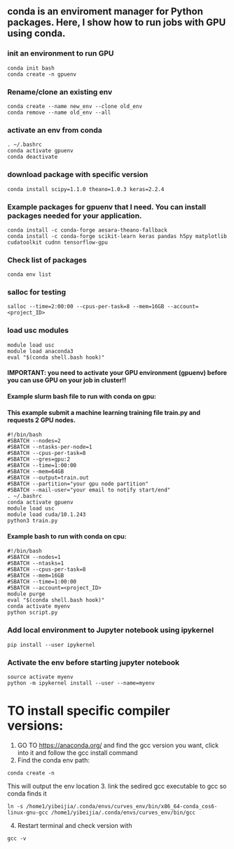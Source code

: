 ## conda is an enviroment manager for Python packages. Here, I show how to run jobs with GPU using conda.

### init an environment to run GPU
```
conda init bash
conda create -n gpuenv
```
### Rename/clone an existing env
```
conda create --name new_env --clone old_env 
conda remove --name old_env --all
```
### activate an env from conda
```
. ~/.bashrc
conda activate gpuenv
conda deactivate 
```
### download package with specific version 
```
conda install scipy=1.1.0 theano=1.0.3 keras=2.2.4 
```
### Example packages for gpuenv that I need. You can install packages needed for your application.
```
conda install -c conda-forge aesara-theano-fallback 
conda install -c conda-forge scikit-learn keras pandas h5py matplotlib cudatoolkit cudnn tensorflow-gpu
```
### Check list of packages
```
conda env list
```

### salloc for testing
```
salloc --time=2:00:00 --cpus-per-task=8 --mem=16GB --account=<project_ID>
```
### load usc modules
```
module load usc
module load anaconda3
eval "$(conda shell.bash hook)"
```
#### IMPORTANT: you need to activate your GPU environment (gpuenv) before you can use GPU on your job in cluster!!
#### Example slurm bash file to run with conda on gpu:
#### This example submit a machine learning training file train.py and requests 2 GPU nodes.
```
#!/bin/bash
#SBATCH --nodes=2
#SBATCH --ntasks-per-node=1
#SBATCH --cpus-per-task=8
#SBATCH --gres=gpu:2
#SBATCH --time=1:00:00
#SBATCH --mem=64GB
#SBATCH --output=train.out
#SBATCH --partition="your gpu node partition"
#SBATCH --mail-user="your email to notify start/end"
. ~/.bashrc
conda activate gpuenv
module load usc
module load cuda/10.1.243
python3 train.py
```
#### Example bash to run with conda on cpu:
```
#!/bin/bash
#SBATCH --nodes=1
#SBATCH --ntasks=1
#SBATCH --cpus-per-task=8
#SBATCH --mem=16GB
#SBATCH --time=1:00:00
#SBATCH --account=<project_ID>
module purge
eval "$(conda shell.bash hook)"
conda activate myenv
python script.py
```

### Add local environment to Jupyter notebook using ipykernel
```
pip install --user ipykernel
```
### Activate the env before starting jupyter notebook
```
source activate myenv
python -m ipykernel install --user --name=myenv
```

# TO install specific compiler versions: 
1. GO TO https://anaconda.org/ and find the gcc version you want, click into it and follow the gcc install command
2. Find the conda env path:
```
conda create -n 
```
This will output the env location
3. link the sedired gcc executable to gcc so conda finds it
```
ln -s /home1/yibeijia/.conda/envs/curves_env/bin/x86_64-conda_cos6-linux-gnu-gcc /home1/yibeijia/.conda/envs/curves_env/bin/gcc
```
4. Restart terminal and check version with
```
gcc -v
```

